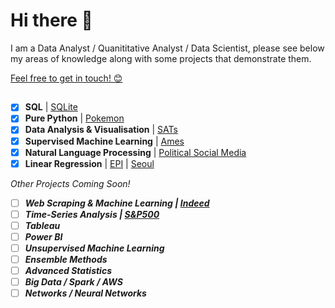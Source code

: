# Hi there 👋

I am a Data Analyst / Quanititative Analyst / Data Scientist, please see below my areas of knowledge along with some projects that demonstrate them. 

[Feel free to get in touch! 😊](https://www.linkedin.com/in/marc-lodge)

## 

- [x] **SQL** | [SQLite](https://github.com/Marc-Lodge/SQLite)
- [x] **Pure Python** | [Pokemon](https://github.com/Marc-Lodge/Pokemon_Stay)
- [x] **Data Analysis & Visualisation** | [SATs](https://github.com/Marc-Lodge/SATs)
- [x] **Supervised Machine Learning** | [Ames](https://github.com/Marc-Lodge/Ames)
- [x] **Natural Language Processing** | [Political Social Media](https://github.com/Marc-Lodge/political_social_media)
- [x] **Linear Regression** | [EPI](https://github.com/Marc-Lodge/EPI) | [Seoul](https://github.com/Marc-Lodge/Seoul)

*Other Projects Coming Soon!*

- [ ] *****Web Scraping & Machine Learning** | [Indeed](https://github.com/Marc-Lodge/Indeed)***
- [ ] *****Time-Series Analysis** | [S&P500](https://github.com/Marc-Lodge/SPY)***
- [ ] ***Tableau***
- [ ] ***Power BI***
- [ ] ***Unsupervised Machine Learning***
- [ ] ***Ensemble Methods***
- [ ] ***Advanced Statistics***
- [ ] ***Big Data / Spark / AWS*** 
- [ ] ***Networks / Neural Networks***

<!--
- **Tools** | SQL, Tableau, **Python**; *NumPy, Pandas, Seaborn, Matplotlib, Plotly, SciPy, Scikit-Learn, Statsmodels, Keras, PyTorch*
- **Supervised Machine Learning** | Linear/Logistic Regression, Classification, kNN, Decision Trees, Bagging/Boosting Models
- **Unsupervised Machine Learning** | Pipelines, Principal Component Analysis, Clustering, K-Means, Clustering Evaluation
- **Model Evaluation** | RSE, MSE, Baseline Accuracy, Precision, Recall, F1, ROC, PR Curves, cross-validation, grid-search
- **Additional Machine Learning** | Decision Trees, Random Forests, Bagging, Boosting, Natural Language Processing
- **Networks** | Network Analysis & Robustness, Communities, Recommended Systems, Neural Networks, Tensorflow
- **Statistics** | Probability distributions, Confidence Intervals, Central Limit Theorem, Bayes Rule, Naive Bayes
- **Big Data** | Map-Reduce Algorithm, Divide and Conquer, Hadoop, Spark, AWS
- **Timeseries** | Basics, Autocorrelations, ARMA, ARIMA models
- **Additional** | HTML, Webscraping, RegEx, Databases, API's
| [Seoul Cycle](https://github.com/Marc-Lodge/Seoul_Cycle)
-->

<!--

**Lodgimus/Lodgimus** is a ✨ _special_ ✨ repository because its `README.md` (this file) appears on your GitHub profile.

Here are some ideas to get you started:

- 🔭 I’m currently working on ...
- 🌱 I’m currently learning ...
- 👯 I’m looking to collaborate on ...
- 🤔 I’m looking for help with ...
- 💬 Ask me about ...
- 📫 How to reach me: ...
- 😄 Pronouns: ...
- ⚡ Fun fact: ...

-->
